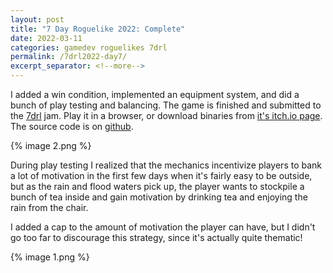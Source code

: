 ```yaml
---
layout: post
title: "7 Day Roguelike 2022: Complete"
date: 2022-03-11
categories: gamedev roguelikes 7drl
permalink: /7drl2022-day7/
excerpt_separator: <!--more-->
---
```


I added a win condition, implemented an equipment system, and did a bunch of play testing and balancing.
The game is finished and submitted to the [7drl](https://itch.io/jam/7drl-challenge-2022) jam.
Play it in a browser, or download binaries from [it's itch.io page](https://gridbugs.itch.io/rain-forest).
The source code is on [github](https://github.com/gridbugs/rainforest).

{% image 2.png %}

<!--more-->

During play testing I realized that the mechanics incentivize players to bank a lot of motivation in the
first few days when it's fairly easy to be outside, but as the rain and flood waters pick up, the player
wants to stockpile a bunch of tea inside and gain motivation by drinking tea and enjoying the rain from
the chair.

I added a cap to the amount of motivation the player can have, but I didn't go too far to discourage
this strategy, since it's actually quite thematic!

{% image 1.png %}

